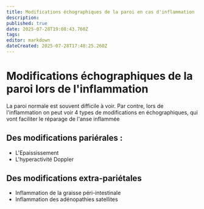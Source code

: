 ```yaml
---
title: Modifications échographiques de la paroi en cas d'inflammation
description: 
published: true
date: 2025-07-28T19:08:43.760Z
tags: 
editor: markdown
dateCreated: 2025-07-28T17:48:25.260Z
---
```


# Modifications échographiques de la paroi lors de l'inflammation
La paroi normale est souvent difficile à voir.
Par contre, lors de l'inflammation on peut voir 4 types de modifications en échographiques, qui vont faciliter le réparage de l'anse inflammée

## Des modifications pariérales :
- L'Epaississement
- L'hyperactivité Doppler

## Des modifications extra-pariétales
- Inflammation de la graisse péri-intestinale
- Inflammation des adénopathies satellites